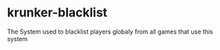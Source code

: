 # krunker-blacklist
The System used to blacklist players globaly from all games that use this system
